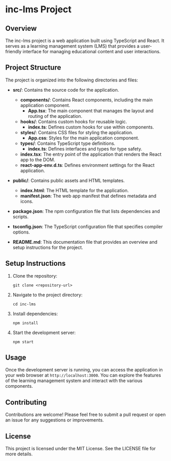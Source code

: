 # inc-lms Project

## Overview
The inc-lms project is a web application built using TypeScript and React. It serves as a learning management system (LMS) that provides a user-friendly interface for managing educational content and user interactions.

## Project Structure
The project is organized into the following directories and files:

- **src/**: Contains the source code for the application.
  - **components/**: Contains React components, including the main application component.
    - **App.tsx**: The main component that manages the layout and routing of the application.
  - **hooks/**: Contains custom hooks for reusable logic.
    - **index.ts**: Defines custom hooks for use within components.
  - **styles/**: Contains CSS files for styling the application.
    - **App.css**: Styles for the main application component.
  - **types/**: Contains TypeScript type definitions.
    - **index.ts**: Defines interfaces and types for type safety.
  - **index.tsx**: The entry point of the application that renders the React app to the DOM.
  - **react-app-env.d.ts**: Defines environment settings for the React application.

- **public/**: Contains public assets and HTML templates.
  - **index.html**: The HTML template for the application.
  - **manifest.json**: The web app manifest that defines metadata and icons.

- **package.json**: The npm configuration file that lists dependencies and scripts.

- **tsconfig.json**: The TypeScript configuration file that specifies compiler options.

- **README.md**: This documentation file that provides an overview and setup instructions for the project.

## Setup Instructions
1. Clone the repository:
   ```
   git clone <repository-url>
   ```

2. Navigate to the project directory:
   ```
   cd inc-lms
   ```

3. Install dependencies:
   ```
   npm install
   ```

4. Start the development server:
   ```
   npm start
   ```

## Usage
Once the development server is running, you can access the application in your web browser at `http://localhost:3000`. You can explore the features of the learning management system and interact with the various components.

## Contributing
Contributions are welcome! Please feel free to submit a pull request or open an issue for any suggestions or improvements.

## License
This project is licensed under the MIT License. See the LICENSE file for more details.

